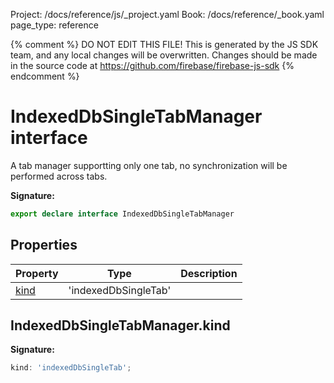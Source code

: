 Project: /docs/reference/js/_project.yaml
Book: /docs/reference/_book.yaml
page_type: reference

{% comment %}
DO NOT EDIT THIS FILE!
This is generated by the JS SDK team, and any local changes will be
overwritten. Changes should be made in the source code at
https://github.com/firebase/firebase-js-sdk
{% endcomment %}

# IndexedDbSingleTabManager interface
A tab manager supportting only one tab, no synchronization will be performed across tabs.

<b>Signature:</b>

```typescript
export declare interface IndexedDbSingleTabManager 
```

## Properties

|  Property | Type | Description |
|  --- | --- | --- |
|  [kind](./firestore_.indexeddbsingletabmanager.md#indexeddbsingletabmanagerkind) | 'indexedDbSingleTab' |  |

## IndexedDbSingleTabManager.kind

<b>Signature:</b>

```typescript
kind: 'indexedDbSingleTab';
```
